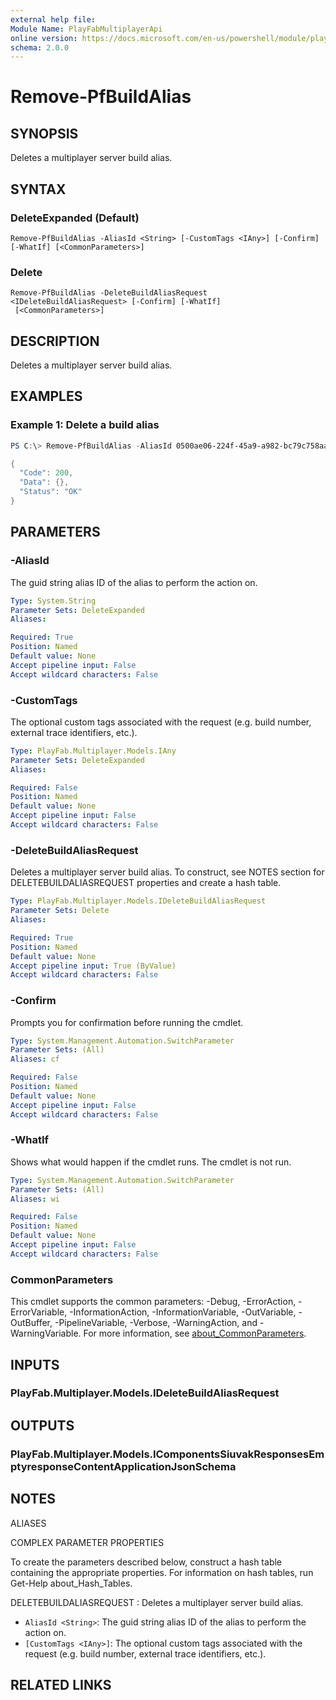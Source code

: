 ```yaml
---
external help file:
Module Name: PlayFabMultiplayerApi
online version: https://docs.microsoft.com/en-us/powershell/module/playfabmultiplayerapi/remove-pfbuildalias
schema: 2.0.0
---
```


# Remove-PfBuildAlias

## SYNOPSIS
Deletes a multiplayer server build alias.

## SYNTAX

### DeleteExpanded (Default)
```
Remove-PfBuildAlias -AliasId <String> [-CustomTags <IAny>] [-Confirm] [-WhatIf] [<CommonParameters>]
```

### Delete
```
Remove-PfBuildAlias -DeleteBuildAliasRequest <IDeleteBuildAliasRequest> [-Confirm] [-WhatIf]
 [<CommonParameters>]
```

## DESCRIPTION
Deletes a multiplayer server build alias.

## EXAMPLES

### Example 1: Delete a build alias
```powershell
PS C:\> Remove-PfBuildAlias -AliasId 0500ae06-224f-45a9-a982-bc79c758aa0d | ConvertTo-Json

{
  "Code": 200,
  "Data": {},
  "Status": "OK"
}
```



## PARAMETERS

### -AliasId
The guid string alias ID of the alias to perform the action on.

```yaml
Type: System.String
Parameter Sets: DeleteExpanded
Aliases:

Required: True
Position: Named
Default value: None
Accept pipeline input: False
Accept wildcard characters: False
```

### -CustomTags
The optional custom tags associated with the request (e.g.
build number, external trace identifiers, etc.).

```yaml
Type: PlayFab.Multiplayer.Models.IAny
Parameter Sets: DeleteExpanded
Aliases:

Required: False
Position: Named
Default value: None
Accept pipeline input: False
Accept wildcard characters: False
```

### -DeleteBuildAliasRequest
Deletes a multiplayer server build alias.
To construct, see NOTES section for DELETEBUILDALIASREQUEST properties and create a hash table.

```yaml
Type: PlayFab.Multiplayer.Models.IDeleteBuildAliasRequest
Parameter Sets: Delete
Aliases:

Required: True
Position: Named
Default value: None
Accept pipeline input: True (ByValue)
Accept wildcard characters: False
```

### -Confirm
Prompts you for confirmation before running the cmdlet.

```yaml
Type: System.Management.Automation.SwitchParameter
Parameter Sets: (All)
Aliases: cf

Required: False
Position: Named
Default value: None
Accept pipeline input: False
Accept wildcard characters: False
```

### -WhatIf
Shows what would happen if the cmdlet runs.
The cmdlet is not run.

```yaml
Type: System.Management.Automation.SwitchParameter
Parameter Sets: (All)
Aliases: wi

Required: False
Position: Named
Default value: None
Accept pipeline input: False
Accept wildcard characters: False
```

### CommonParameters
This cmdlet supports the common parameters: -Debug, -ErrorAction, -ErrorVariable, -InformationAction, -InformationVariable, -OutVariable, -OutBuffer, -PipelineVariable, -Verbose, -WarningAction, and -WarningVariable. For more information, see [about_CommonParameters](http://go.microsoft.com/fwlink/?LinkID=113216).

## INPUTS

### PlayFab.Multiplayer.Models.IDeleteBuildAliasRequest

## OUTPUTS

### PlayFab.Multiplayer.Models.IComponentsSiuvakResponsesEmptyresponseContentApplicationJsonSchema

## NOTES

ALIASES

COMPLEX PARAMETER PROPERTIES

To create the parameters described below, construct a hash table containing the appropriate properties. For information on hash tables, run Get-Help about_Hash_Tables.


DELETEBUILDALIASREQUEST <IDeleteBuildAliasRequest>: Deletes a multiplayer server build alias.
  - `AliasId <String>`: The guid string alias ID of the alias to perform the action on.
  - `[CustomTags <IAny>]`: The optional custom tags associated with the request (e.g. build number, external trace identifiers, etc.).

## RELATED LINKS


